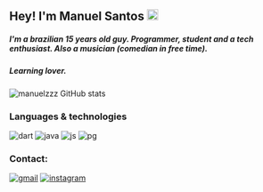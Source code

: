 ## Hey! I'm Manuel Santos <img src="https://media.giphy.com/media/hvRJCLFzcasrR4ia7z/giphy.gif" width="20px">
##### I'm a brazilian 15 years old guy. Programmer, student and a tech enthusiast. Also a musician (comedian in free time).
##### Learning lover.

![manuelzzz GitHub stats](https://github-readme-stats.vercel.app/api?username=manuelzzz&show_icons=true&theme=dark)

### Languages & technologies
<div>
    <img alig='center' alt='dart' src=https://img.shields.io/badge/dart-%230175C2.svg?style=for-the-badge&logo=dart&logoColor=white>
    <img aling='center' alt='java' src='https://img.shields.io/badge/Java-ED8B00?style=for-the-badge&logo=java&logoColor=white'>
    <img alig='center' alt ='js' src='https://img.shields.io/badge/javascript-%23323330.svg?style=for-the-badge&logo=javascript&logoColor=%23F7DF1E'>
    <img alig='center' alt='pg' src='https://img.shields.io/badge/postgres-%23316192.svg?style=for-the-badge&logo=postgresql&logoColor=white'>
</div>

### Contact:
[![gmail](https://img.shields.io/badge/Gmail-D14836?style=for-the-badge&logo=gmail&logoColor=white)](mailto:manuel.santos.souza.23@gmail.com)
[![instagram](https://img.shields.io/badge/Instagram-E4405F?style=for-the-badge&logo=instagram&logoColor=white)](https://instagram.com/manel.rar)

